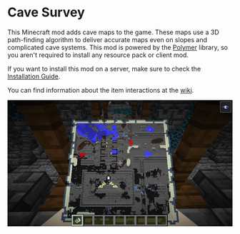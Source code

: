 # Cave Survey
This Minecraft mod adds cave maps to the game. These maps use a 3D path-finding algorithm to deliver accurate maps even on slopes and complicated cave systems. This mod is powered by the [Polymer](https://github.com/Patbox/polymer) library, so you aren't required to install any resource pack or client mod.

If you want to install this mod on a server, make sure to check the [Installation Guide](https://github.com/MehradN/CaveSurvey/wiki/Installation-Guide).

You can find information about the item interactions at the [wiki](https://github.com/MehradN/CaveSurvey/wiki).

![Map of an ancient city](https://raw.githubusercontent.com/MehradN/CaveSurvey/master/screenshots/Ancient%20City.png)
